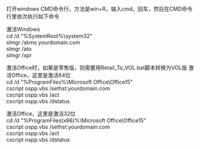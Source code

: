 打开windows CMD命令行，方法是win+R，输入cmd，回车，然后在CMD命令行里依次执行如下命令  

激活Windows  
cd /d "%SystemRoot%\system32"  
slmgr /skms yourdomain.com  
slmgr /ato  
slmgr /xpr  
  
激活Office时，如果是零售版，则需要用Retail_To_VOL.bat脚本转换为VOL版
激活Office，这里是激活64位  
cd /d "%ProgramFiles%\Microsoft Office\Office15"  
cscript ospp.vbs /sethst:yourdomain.com  
cscript ospp.vbs /act  
cscript ospp.vbs /dstatus  
  
激活Office，这里是激活32位  
cd /d "%ProgramFiles(x86)%\Microsoft Office\Office15"  
cscript ospp.vbs /sethst:yourdomain.com  
cscript ospp.vbs /act  
cscript ospp.vbs /dstatus  

